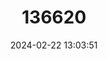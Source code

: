 ---
title: "136620"
category: "Pseudantechinus roryi"
draft: false
date: 2024-02-22 13:03:51
languages:
  English: ["Rory's Pseudantechinus"]
---